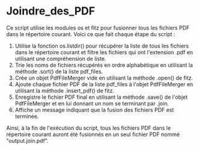 # Joindre_des_PDF

Ce script utilise les modules os et fitz pour fusionner tous les fichiers PDF dans le répertoire courant. 
Voici ce que fait chaque étape du script :

1. Utilise la fonction os.listdir() pour récupérer la liste de tous les fichiers dans le répertoire courant 
et filtre les fichiers qui ont l'extension .pdf en utilisant une compréhension de liste.
2. Trie les noms de fichiers récupérés en ordre alphabétique en utilisant la méthode .sort() de la liste pdf_files.
3. Crée un objet PdfFileMerger vide en utilisant la méthode .open() de fitz.
4. Ajoute chaque fichier PDF de la liste pdf_files à l'objet PdfFileMerger en utilisant la méthode .insert_pdf() de fitz.
5. Enregistre le fichier PDF final en utilisant la méthode .save() de l'objet PdfFileMerger et en lui donnant un nom se terminant par .join.
6. Affiche un message indiquant que la fusion des fichiers PDF est terminée.

Ainsi, à la fin de l'exécution du script, tous les fichiers PDF dans le répertoire courant auront été fusionnés en un seul fichier PDF 
nommé "output.join.pdf".
